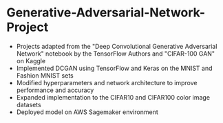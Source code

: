 # Generative-Adversarial-Network-Project
- Projects adapted from the "Deep Convolutional Generative Adversarial Network" notebook by the TensorFlow Authors and "CIFAR-100 GAN" on Kaggle
- Implemented DCGAN using TensorFlow and Keras on the MNIST and Fashion MNIST sets
- Modified hyperparameters and network architecture to improve performance and accuracy 
- Expanded implementation to the CIFAR10 and CIFAR100 color image datasets
- Deployed model on AWS Sagemaker environment

